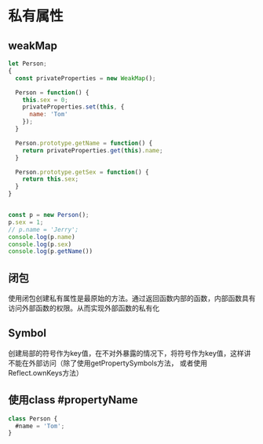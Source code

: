 # 私有属性

## weakMap

```js
let Person;
{
  const privateProperties = new WeakMap();

  Person = function() {
    this.sex = 0;
    privateProperties.set(this, {
      name: 'Tom'
    });
  }

  Person.prototype.getName = function() {
    return privateProperties.get(this).name;
  }

  Person.prototype.getSex = function() {
    return this.sex;
  }
}


const p = new Person();
p.sex = 1;
// p.name = 'Jerry';
console.log(p.name)
console.log(p.sex)
console.log(p.getName())
```

## 闭包
使用闭包创建私有属性是最原始的方法。通过返回函数内部的函数，内部函数具有访问外部函数的权限。从而实现外部函数的私有化

## Symbol
创建局部的符号作为key值，在不对外暴露的情况下，将符号作为key值，这样讲不能在外部访问（除了使用getPropertySymbols方法， 或者使用Reflect.ownKeys方法）

## 使用class #propertyName

```js
class Person {
  #name = 'Tom';
}
```
